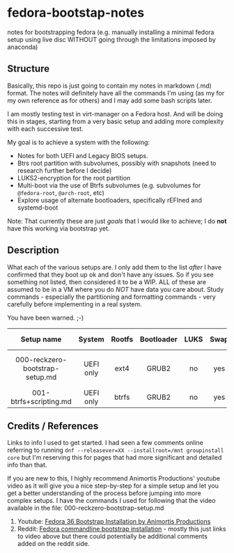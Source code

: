# fedora-bootstap-notes
notes for bootstrapping fedora (e.g. manually installing a minimal fedora setup using live disc WITHOUT going through the limitations imposed by anaconda)

## Structure

Basically, this repo is just going to contain my notes in markdown (.md) format. The notes will definitely have all the commands I'm using (as my for my own reference as for others) and I may add some bash scripts later.

I am mostly testing test in virt-manager on a Fedora host. And will be doing this in stages, starting from a very basic setup and adding more complexity with each successive test.

My goal is to achieve a system with the following: 

* Notes for both UEFI and Legacy BIOS setups.
* Btrs root partition with subvolumes, possibly with snapshots (need to research further before I decide)
* LUKS2-encryption for the root partition
* Multi-boot via the use of Btrfs subvolumes (e.g. subvolumes for `@fedora-root`, `@arch-root`, etc)
* Explore usage of alternate bootloaders, specifically rEFIned and systemd-boot

Note: That currently these are just *goals* that I would like to achieve; I do **not** have this working via bootstrap yet.


## Description

What each of the various setups are. I only add them to the list *after* I have confirmed that they boot up ok and don't have any issues. So if you see something not listed, then considered it to be a WIP. ALL of these are assumed to be in a VM where you do *NOT* have data you care about. Study commands - especially the partitioning and formatting commands - very carefully before implementing in a real system.

You have been warned. ;-)


| Setup name                       | System    | Rootfs | Bootloader   | LUKS | Swap | Multi-OS | Brief Description |
|:--------------------------------:|:---------:|:------:|:------------:|:----:|:----:|:--------:|:-----------------:|
| 000-reckzero-bootstrap-setup.md  | UEFI only | ext4   | GRUB2        | no   | yes  | no       | Following steps from Animortis/ReckZero video |
| 001-btrfs+scripting.md           | UEFI only | btrfs  | GRUB2        | no   | yes  | no       | focus on scripting prompts + btrfs |



## Credits / References

Links to info I used to get started. I had seen a few comments online referring to running `dnf --releasever=XX --installroot=/mnt groupinstall core` but I'm reserving this for pages that had more significant and detailed info than that.

If you are new to this, I highly recommend Animortis Productions' youtube video as it will give you a nice step-by-step for a simple setup and let you get a better understanding of the process before jumping into more complex setups. I have the commands I used for following that the video available in the file: 000-reckzero-bootstrap-setup.md


1. Youtube: [Fedora 36 Bootstrap Installation by Animortis Productions](https://www.youtube.com/watch?v=hjR37L2xC6g)
2. Reddit: [Fedora commandline bootstrap installation](https://www.reddit.com/r/Fedora/comments/uub5b8/fedora_linux_commandline_bootstrap_installation/) - mostly this just links to video above but there could potentially be additional comments added on the reddit side.
